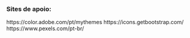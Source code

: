 <h3>Sites de apoio:</h3>
<p>
    https://color.adobe.com/pt/mythemes
    https://icons.getbootstrap.com/
    https://www.pexels.com/pt-br/
</p>